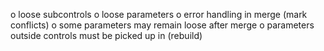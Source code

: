 
o loose subcontrols
o loose parameters
o error handling in merge (mark conflicts)
o some parameters may remain loose after merge
o parameters outside controls must be picked up in (rebuild)


